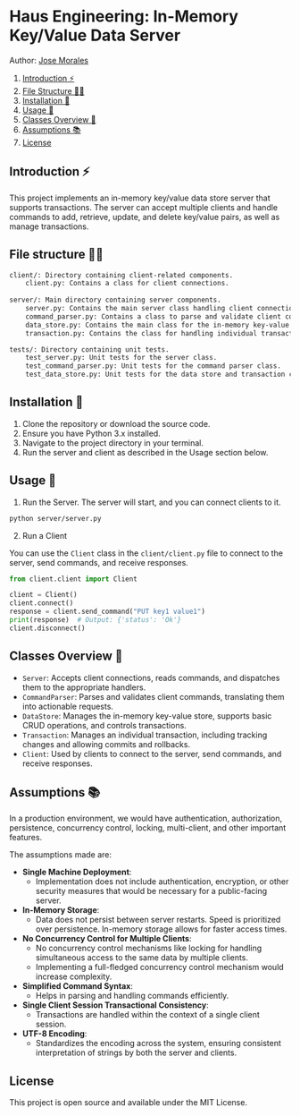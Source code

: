 # Haus Engineering: In-Memory Key/Value Data Server
Author: [Jose Morales](https://www.linkedin.com/in/moralesdev/)

1. [Introduction ⚡](#introduction-)
2. [File Structure 👨‍💻](#file-structure-)
3. [Installation 🎉](#installation-)
4. [Usage 💎](#usage-)
5. [Classes Overview 🎨](#classes-overview-)
6. [Assumptions 📚](#assumptions-)
7. [License](#license)

## Introduction ⚡

This project implements an in-memory key/value data store server that supports transactions. The server can accept multiple clients and handle commands to add, retrieve, update, and delete key/value pairs, as well as manage transactions.

## File structure 👨‍💻

```bash
client/: Directory containing client-related components.
    client.py: Contains a class for client connections.
    
server/: Main directory containing server components.
    server.py: Contains the main server class handling client connections and dispatching commands.
    command_parser.py: Contains a class to parse and validate client commands.
    data_store.py: Contains the main class for the in-memory key-value store, managing transactions.
    transaction.py: Contains the class for handling individual transactions.

tests/: Directory containing unit tests.
    test_server.py: Unit tests for the server class.
    test_command_parser.py: Unit tests for the command parser class.
    test_data_store.py: Unit tests for the data store and transaction classes.
```

## Installation 🎉

1. Clone the repository or download the source code.
2. Ensure you have Python 3.x installed.
3. Navigate to the project directory in your terminal.
4. Run the server and client as described in the Usage section below.

## Usage 💎

1. Run the Server. The server will start, and you can connect clients to it.

```bash
python server/server.py
```

2. Run a Client

You can use the `Client` class in the `client/client.py` file to connect to the server, send commands, and receive responses.

```python
from client.client import Client

client = Client()
client.connect()
response = client.send_command("PUT key1 value1")
print(response)  # Output: {'status': 'Ok'}
client.disconnect()
```

## Classes Overview 🎨

- `Server`: Accepts client connections, reads commands, and dispatches them to the appropriate handlers.
- `CommandParser`: Parses and validates client commands, translating them into actionable requests.
- `DataStore`: Manages the in-memory key-value store, supports basic CRUD operations, and controls transactions.
- `Transaction`: Manages an individual transaction, including tracking changes and allowing commits and rollbacks.
- `Client`: Used by clients to connect to the server, send commands, and receive responses.

## Assumptions 📚

In a production environment, we would have authentication, authorization, persistence, concurrency control, locking, multi-client, and other important features.

The assumptions made are:

- **Single Machine Deployment**:
  - Implementation does not include authentication, encryption, or other security measures that would be necessary for a public-facing server.
- **In-Memory Storage**:
  - Data does not persist between server restarts. Speed is prioritized over persistence. In-memory storage allows for faster access times.
- **No Concurrency Control for Multiple Clients**:
  - No concurrency control mechanisms like locking for handling simultaneous access to the same data by multiple clients.
  - Implementing a full-fledged concurrency control mechanism would increase complexity.
- **Simplified Command Syntax**:
  - Helps in parsing and handling commands efficiently.
- **Single Client Session Transactional Consistency**:
  - Transactions are handled within the context of a single client session. 
- **UTF-8 Encoding**:
  - Standardizes the encoding across the system, ensuring consistent interpretation of strings by both the server and clients.

## License

This project is open source and available under the MIT License. 